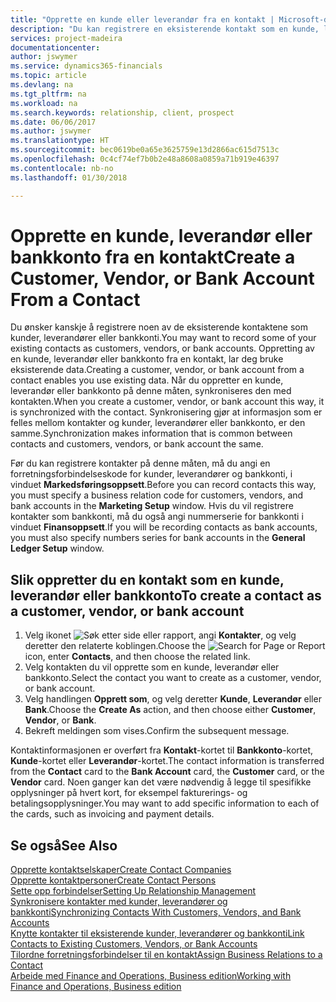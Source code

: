 ```yaml
---
title: "Opprette en kunde eller leverandør fra en kontakt | Microsoft-dokumentasjon"
description: "Du kan registrere en eksisterende kontakt som en kunde, leverandør eller bankkonto ved å bruke eksisterende data og angi en forretningsforbindelse."
services: project-madeira
documentationcenter: 
author: jswymer
ms.service: dynamics365-financials
ms.topic: article
ms.devlang: na
ms.tgt_pltfrm: na
ms.workload: na
ms.search.keywords: relationship, client, prospect
ms.date: 06/06/2017
ms.author: jswymer
ms.translationtype: HT
ms.sourcegitcommit: bec0619be0a65e3625759e13d2866ac615d7513c
ms.openlocfilehash: 0c4cf74ef7b0b2e48a8608a0859a71b919e46397
ms.contentlocale: nb-no
ms.lasthandoff: 01/30/2018

---
```

# <a name="create-a-customer-vendor-or-bank-account-from-a-contact"></a><span data-ttu-id="9ce96-103">Opprette en kunde, leverandør eller bankkonto fra en kontakt</span><span class="sxs-lookup"><span data-stu-id="9ce96-103">Create a Customer, Vendor, or Bank Account From a Contact</span></span>
<span data-ttu-id="9ce96-104">Du ønsker kanskje å registrere noen av de eksisterende kontaktene som kunder, leverandører eller bankkonti.</span><span class="sxs-lookup"><span data-stu-id="9ce96-104">You may want to record some of your existing contacts as customers, vendors, or bank accounts.</span></span> <span data-ttu-id="9ce96-105">Oppretting av en kunde, leverandør eller bankkonto fra en kontakt, lar deg bruke eksisterende data.</span><span class="sxs-lookup"><span data-stu-id="9ce96-105">Creating a customer, vendor, or bank account from a contact enables you use existing data.</span></span> <span data-ttu-id="9ce96-106">Når du oppretter en kunde, leverandør eller bankkonto på denne måten, synkroniseres den med kontakten.</span><span class="sxs-lookup"><span data-stu-id="9ce96-106">When you create a customer, vendor, or bank account this way, it is synchronized with the contact.</span></span> <span data-ttu-id="9ce96-107">Synkronisering gjør at informasjon som er felles mellom kontakter og kunder, leverandører eller bankkonto, er den samme.</span><span class="sxs-lookup"><span data-stu-id="9ce96-107">Synchronization makes information that is common between contacts and customers, vendors, or bank account the same.</span></span>

<span data-ttu-id="9ce96-108">Før du kan registrere kontakter på denne måten, må du angi en forretningsforbindelseskode for kunder, leverandører og bankkonti, i vinduet **Markedsføringsoppsett**.</span><span class="sxs-lookup"><span data-stu-id="9ce96-108">Before you can record contacts this way, you must specify a business relation code for customers, vendors, and bank accounts in the **Marketing Setup** window.</span></span> <span data-ttu-id="9ce96-109">Hvis du vil registrere kontakter som bankkonti, må du også angi nummerserie for bankkonti i vinduet **Finansoppsett**.</span><span class="sxs-lookup"><span data-stu-id="9ce96-109">If you will be recording contacts as bank accounts, you must also specify numbers series for bank accounts in the **General Ledger Setup** window.</span></span>

## <a name="to-create-a-contact-as-a-customer-vendor-or-bank-account"></a><span data-ttu-id="9ce96-110">Slik oppretter du en kontakt som en kunde, leverandør eller bankkonto</span><span class="sxs-lookup"><span data-stu-id="9ce96-110">To create a contact as a customer, vendor, or bank account</span></span>
1. <span data-ttu-id="9ce96-111">Velg ikonet ![Søk etter side eller rapport](media/ui-search/search_small.png "Søk etter side eller rapport"), angi **Kontakter**, og velg deretter den relaterte koblingen.</span><span class="sxs-lookup"><span data-stu-id="9ce96-111">Choose the ![Search for Page or Report](media/ui-search/search_small.png "Search for Page or Report icon") icon, enter **Contacts**, and then choose the related link.</span></span>
2. <span data-ttu-id="9ce96-112">Velg kontakten du vil opprette som en kunde, leverandør eller bankkonto.</span><span class="sxs-lookup"><span data-stu-id="9ce96-112">Select the contact you want to create as a customer, vendor, or bank account.</span></span>
3. <span data-ttu-id="9ce96-113">Velg handlingen **Opprett som**, og velg deretter **Kunde**, **Leverandør** eller **Bank**.</span><span class="sxs-lookup"><span data-stu-id="9ce96-113">Choose the **Create As** action, and then choose either **Customer**, **Vendor**, or **Bank**.</span></span>
4. <span data-ttu-id="9ce96-114">Bekreft meldingen som vises.</span><span class="sxs-lookup"><span data-stu-id="9ce96-114">Confirm the subsequent message.</span></span>

<span data-ttu-id="9ce96-115">Kontaktinformasjonen er overført fra **Kontakt**-kortet til **Bankkonto**-kortet, **Kunde**-kortet eller **Leverandør**-kortet.</span><span class="sxs-lookup"><span data-stu-id="9ce96-115">The contact information is transferred from the **Contact** card to the **Bank Account** card, the **Customer** card, or the **Vendor** card.</span></span> <span data-ttu-id="9ce96-116">Noen ganger kan det være nødvendig å legge til spesifikke opplysninger på hvert kort, for eksempel fakturerings- og betalingsopplysninger.</span><span class="sxs-lookup"><span data-stu-id="9ce96-116">You may want to add specific information to each of the cards, such as invoicing and payment details.</span></span>

## <a name="see-also"></a><span data-ttu-id="9ce96-117">Se også</span><span class="sxs-lookup"><span data-stu-id="9ce96-117">See Also</span></span>
[<span data-ttu-id="9ce96-118">Opprette kontaktselskaper</span><span class="sxs-lookup"><span data-stu-id="9ce96-118">Create Contact Companies</span></span>](marketing-create-contact-companies.md)  
[<span data-ttu-id="9ce96-119">Opprette kontaktpersoner</span><span class="sxs-lookup"><span data-stu-id="9ce96-119">Create Contact Persons</span></span>](marketing-create-contact-persons.md)  
[<span data-ttu-id="9ce96-120">Sette opp forbindelser</span><span class="sxs-lookup"><span data-stu-id="9ce96-120">Setting Up Relationship Management</span></span>](marketing-setup-marketing.md)  
[<span data-ttu-id="9ce96-121">Synkronisere kontakter med kunder, leverandører og bankkonti</span><span class="sxs-lookup"><span data-stu-id="9ce96-121">Synchronizing Contacts With Customers, Vendors, and Bank Accounts</span></span>](marketing-synchronize-contacts-customers-vendors-bank-accounts.md)  
[<span data-ttu-id="9ce96-122">Knytte kontakter til eksisterende kunder, leverandører og bankkonti</span><span class="sxs-lookup"><span data-stu-id="9ce96-122">Link Contacts to Existing Customers, Vendors, or Bank Accounts</span></span>](marketing-how-link-contact.md)  
[<span data-ttu-id="9ce96-123">Tilordne forretningsforbindelser til en kontakt</span><span class="sxs-lookup"><span data-stu-id="9ce96-123">Assign Business Relations to a Contact</span></span>](marketing-business-relations.md#AssignBusRelContact)  
[<span data-ttu-id="9ce96-124">Arbeide med Finance and Operations, Business edition</span><span class="sxs-lookup"><span data-stu-id="9ce96-124">Working with Finance and Operations, Business edition</span></span>](ui-work-product.md)

